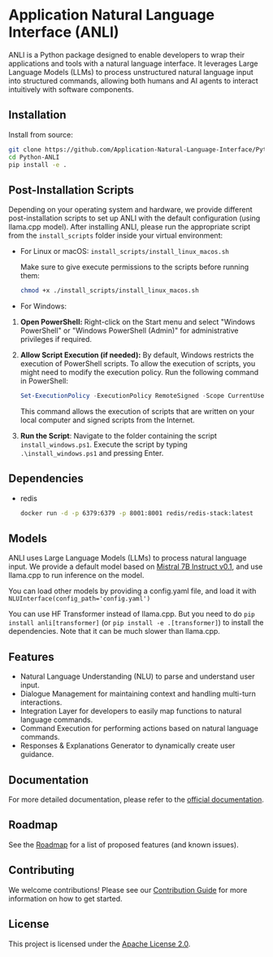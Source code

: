 # Application Natural Language Interface (ANLI)

ANLI is a Python package designed to enable developers to wrap their applications and tools with a natural language interface. It leverages Large Language Models (LLMs) to process unstructured natural language input into structured commands, allowing both humans and AI agents to interact intuitively with software components.

## Installation

Install from source:
```bash
git clone https://github.com/Application-Natural-Language-Interface/Python-ANLI.git
cd Python-ANLI
pip install -e .
```


[//]: # (To install ANLI, simply use pip &#40;coming soon&#41;:)

[//]: # ()
[//]: # (```bash)

[//]: # (pip install anli)

[//]: # (```)

## Post-Installation Scripts
Depending on your operating system and hardware, we provide different post-installation scripts to set up ANLI with the 
default configuration (using llama.cpp model). After installing ANLI, please run the appropriate script from the `install_scripts` 
folder inside your virtual environment:

- For Linux or macOS: `install_scripts/install_linux_macos.sh`

    Make sure to give execute permissions to the scripts before running them:
    ```bash
    chmod +x ./install_scripts/install_linux_macos.sh
    ```

- For Windows: 

1. **Open PowerShell:** Right-click on the Start menu and select "Windows PowerShell" or "Windows PowerShell (Admin)" for administrative privileges if required.

2. **Allow Script Execution (if needed):** By default, Windows restricts the execution of PowerShell scripts. To allow the execution of scripts, you might need to modify the execution policy. Run the following command in PowerShell:

   ```powershell
   Set-ExecutionPolicy -ExecutionPolicy RemoteSigned -Scope CurrentUser
    ```
   This command allows the execution of scripts that are written on your local computer and signed scripts from the Internet.

3. **Run the Script**: Navigate to the folder containing the script `install_windows.ps1`. 
Execute the script by typing `.\install_windows.ps1` and pressing Enter.

## Dependencies

- redis
    ```bash
    docker run -d -p 6379:6379 -p 8001:8001 redis/redis-stack:latest
    ```

## Models
ANLI uses Large Language Models (LLMs) to process natural language input. 
We provide a default model based on 
[Mistral 7B Instruct v0.1](https://huggingface.co/TheBloke/Mistral-7B-Instruct-v0.1-GGUF), 
and use llama.cpp to run inference on the model.

You can load other models by providing a config.yaml file, and load it with `NLUInterface(config_path='config.yaml')`

You can use HF Transformer instead of llama.cpp. But you need to do `pip install anli[transformer]` 
(or `pip install -e .[transformer]`) to install the dependencies.
Note that it can be much slower than llama.cpp.

[//]: # (## Quickstart)

[//]: # (Here's a quick example to get you started:)

[//]: # ()
[//]: # (```python)

[//]: # (from anli import ANLI)

[//]: # ()
[//]: # (# Define your function and wrap it with ANLI decorator)

[//]: # (@ANLI.register)

[//]: # (def greet&#40;name: str&#41;:)

[//]: # (    """A simple function to greet the user.""")

[//]: # (    return f"Hello, {name}!")

[//]: # ()
[//]: # (# Start the ANLI interface)

[//]: # (anli_interface = ANLI&#40;&#41;)

[//]: # ()
[//]: # (# Example of using natural language to call the function)

[//]: # (result = anli_interface.process&#40;"I'd like to be greeted!"&#41;)

[//]: # (print&#40;result&#41;)

[//]: # (```)

## Features

- Natural Language Understanding (NLU) to parse and understand user input.
- Dialogue Management for maintaining context and handling multi-turn interactions.
- Integration Layer for developers to easily map functions to natural language commands.
- Command Execution for performing actions based on natural language commands.
- Responses & Explanations Generator to dynamically create user guidance.

## Documentation

For more detailed documentation, please refer to the [official documentation](#).

## Roadmap

See the [Roadmap](ROADMAP.md) for a list of proposed features (and known issues).

## Contributing

We welcome contributions! Please see our [Contribution Guide](CONTRIBUTING.md) for more information on how to get started.

## License

This project is licensed under the [Apache License 2.0](LICENSE).